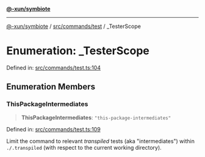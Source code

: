 [**@-xun/symbiote**](../../../../README.md)

***

[@-xun/symbiote](../../../../README.md) / [src/commands/test](../README.md) / \_TesterScope

# Enumeration: \_TesterScope

Defined in: [src/commands/test.ts:104](https://github.com/Xunnamius/symbiote/blob/7f982952167d73373d4dffdf7657e7060cf032fe/src/commands/test.ts#L104)

## Enumeration Members

### ThisPackageIntermediates

> **ThisPackageIntermediates**: `"this-package-intermediates"`

Defined in: [src/commands/test.ts:109](https://github.com/Xunnamius/symbiote/blob/7f982952167d73373d4dffdf7657e7060cf032fe/src/commands/test.ts#L109)

Limit the command to relevant _transpiled_ tests (aka "intermediates")
within `./.transpiled` (with respect to the current working directory).
